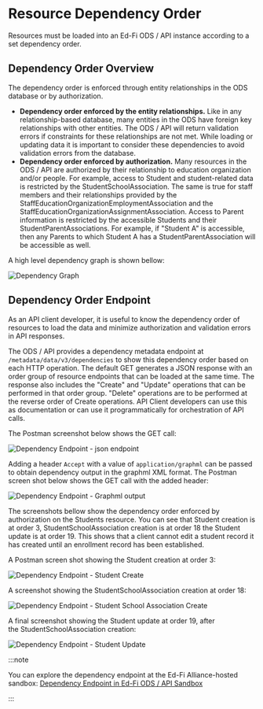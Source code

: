 # Resource Dependency Order

Resources must be loaded into an Ed-Fi ODS / API instance according to a set
dependency order.

## Dependency Order Overview

The dependency order is enforced through entity relationships in the ODS
database or by authorization.

* **Dependency order enforced by the entity relationships.** Like in any
    relationship-based database, many entities in the ODS have foreign key
    relationships with other entities. The ODS / API will return validation
    errors if constraints for these relationships are not met. While loading or
    updating data it is important to consider these dependencies to avoid
    validation errors from the database.
* **Dependency order enforced by authorization.** Many resources in the ODS /
    API are authorized by their relationship to education organization and/or
    people. For example, access to Student and student-related data is
    restricted by the StudentSchoolAssociation. The same is true for staff
    members and their relationships provided by the
    StaffEducationOrganizationEmploymentAssociation and the
    StaffEducationOrganizationAssignmentAssociation. Access to Parent
    information is restricted by the accessible Students and their
    StudentParentAssociations. For example, if "Student A" is accessible, then
    any Parents to which Student A has a StudentParentAssociation will be
    accessible as well.

A high level dependency graph is shown bellow:

![Dependency Graph](/img/reference/ods-api/dependency%20graph.png)

## Dependency Order Endpoint

As an API client developer, it is useful to know the dependency order of
resources to load the data and minimize authorization and validation errors in
API responses.

The ODS / API provides a dependency metadata endpoint at
`/metadata/data/v3/dependencies` to show this dependency order based on each
HTTP operation. The default GET generates a JSON response with an order group of
resource endpoints that can be loaded at the same time. The response also
includes the "Create" and "Update" operations that can be performed in that
order group. "Delete" operations are to be performed at the reverse order of
Create operations. API Client developers can use this as documentation or can
use it programmatically for orchestration of API calls.

The Postman screenshot below shows the GET call:

![Dependency Endpoint - json endpoint](/img/reference/ods-api/Dependency%20Endpoint%20-json%20endpoint.jpg)

Adding a header `Accept` with a value of `application/graphml` can be passed to
obtain dependency output in the graphml XML format. The Postman screen shot
below shows the GET call with the added header:

![Dependency Endpoint - Graphml output](/img/reference/ods-api/Dependency%20Endpoint%20-%20Graphml%20output.png)

The screenshots bellow show the dependency order enforced by authorization on
the Students resource. You can see that Student creation is at
order 3, StudentSchoolAssociation creation is at order 18 the Student update is
at order 19. This shows that a client cannot edit a student record it has
created until an enrollment record has been established.

A Postman screen shot showing the Student creation at order 3:

![Dependency Endpoint - Student Create](/img/reference/ods-api/Dependency%20Endpoint%20-%20Student%20Create.png)

A screenshot showing the StudentSchoolAssociation creation at order 18:

![Dependency Endpoint - Student School Association Create](/img/reference/ods-api/Dependency%20Endpoint%20-%20Student%20School%20Association%20Create.png)

A final screenshot showing the Student update at order 19, after
the StudentSchoolAssociation creation:

![Dependency Endpoint - Student Update](/img/reference/ods-api/Dependency%20Endpoint%20-%20Student%20Update.png)

:::note

You can explore the dependency endpoint at the Ed-Fi Alliance-hosted
sandbox: [Dependency Endpoint in Ed-Fi ODS / API
Sandbox](https://api.ed-fi.org/v7.2/api/metadata/data/v3/dependencies)

:::

